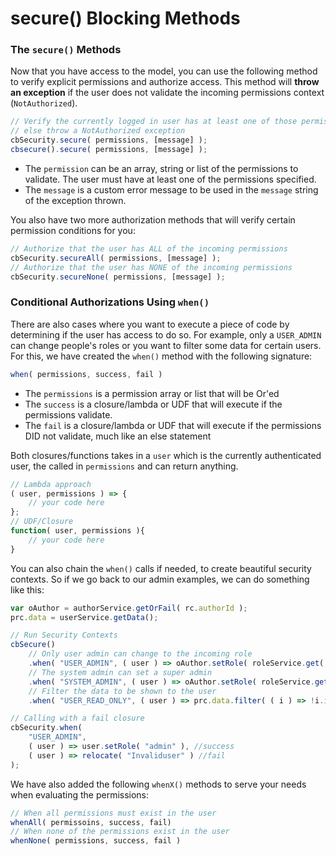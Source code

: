 # secure() Blocking Methods

### The `secure()` Methods

Now that you have access to the model, you can use the following method to verify explicit permissions and authorize access. This method will **throw an exception** if the user does not validate the incoming permissions context (`NotAuthorized`).

```javascript
// Verify the currently logged in user has at least one of those permissions, 
// else throw a NotAuthorized exception
cbSecurity.secure( permissions, [message] );
cbsecure().secure( permissions, [message] );
```

* The `permission` can be an array, string or list of the permissions to validate. The user must have at least one of the permissions specified.
* The `message` is a custom error message to be used in the `message` string of the exception thrown.

You also have two more authorization methods that will verify certain permission conditions for you:

```javascript
// Authorize that the user has ALL of the incoming permissions
cbSecurity.secureAll( permissions, [message] );
// Authorize that the user has NONE of the incoming permissions
cbSecurity.secureNone( permissions, [message] );
```

### Conditional Authorizations Using `when()`

There are also cases where you want to execute a piece of code by determining if the user has access to do so. For example, only a `USER_ADMIN` can change people's roles or you want to filter some data for certain users. For this, we have created the `when()` method with the following signature:

```javascript
when( permissions, success, fail )
```

* The `permissions` is a permission array or list that will be Or'ed&#x20;
* The `success` is a closure/lambda or UDF that will execute if the permissions validate. &#x20;
* The `fail` is a closure/lambda or UDF that will execute if the permissions DID not validate, much like an else statement

Both closures/functions takes in a `user` which is the currently authenticated user, the called in `permissions` and can return anything.

```javascript
// Lambda approach
( user, permissions ) => { 
    // your code here
};
// UDF/Closure
function( user, permissions ){ 
    // your code here
}
```

You can also chain the `when()` calls if needed, to create beautiful security contexts. So if we go back to our admin examples, we can do something like this:

```javascript
var oAuthor = authorService.getOrFail( rc.authorId );
prc.data = userService.getData();

// Run Security Contexts
cbSecure()
    // Only user admin can change to the incoming role
    .when( "USER_ADMIN", ( user ) => oAuthor.setRole( roleService.get( rc.roleID ) ) )
    // The system admin can set a super admin
    .when( "SYSTEM_ADMIN", ( user ) => oAuthor.setRole( roleService.getSystemAdmin() ) )
    // Filter the data to be shown to the user
    .when( "USER_READ_ONLY", ( user ) => prc.data.filter( ( i ) => !i.isClassified ) )

// Calling with a fail closure
cbSecurity.when(
    "USER_ADMIN",
    ( user ) => user.setRole( "admin" ), //success
    ( user ) => relocate( "Invaliduser" ) //fail
);
```

We have also added the following `whenX()` methods to serve your needs when evaluating the permissions:

```javascript
// When all permissions must exist in the user
whenAll( permissoins, success, fail)
// When none of the permissions exist in the user
whenNone( permissions, success, fail )
```
